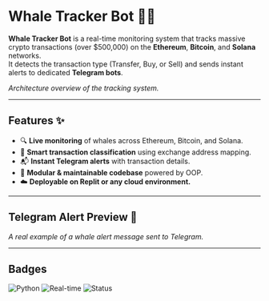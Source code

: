 # Whale Tracker Bot 🐋📡

**Whale Tracker Bot** is a real-time monitoring system that tracks massive crypto transactions (over $500,000) on the **Ethereum**, **Bitcoin**, and **Solana** networks.  
It detects the transaction type (Transfer, Buy, or Sell) and sends instant alerts to dedicated **Telegram bots**.


*Architecture overview of the tracking system.*

---

## Features ✨

- 🔍 **Live monitoring** of whales across Ethereum, Bitcoin, and Solana.
- 🧠 **Smart transaction classification** using exchange address mapping.
- 📬 **Instant Telegram alerts** with transaction details.
- 🧱 **Modular & maintainable codebase** powered by OOP.
- ☁️ **Deployable on Replit or any cloud environment.**

---

## Telegram Alert Preview 💬


*A real example of a whale alert message sent to Telegram.*

---

## Badges

![Python](https://img.shields.io/badge/Made%20with-Python-3776AB?logo=python&logoColor=white)
![Real-time](https://img.shields.io/badge/Real--time-Enabled-brightgreen)
![Status](https://img.shields.io/badge/Status-Development-yellow)
